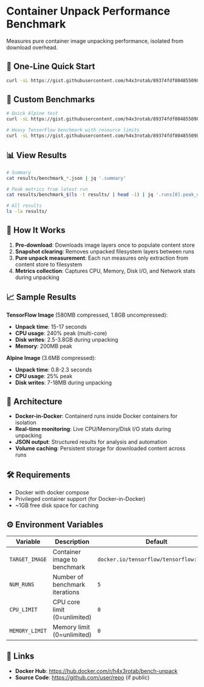 # Container Unpack Performance Benchmark

Measures pure container image unpacking performance, isolated from download overhead.

## 🚀 One-Line Quick Start

```bash
curl -sL https://gist.githubusercontent.com/h4x3rotab/89374fdf8048550986f5e3b3935fa072/raw/gist-docker-compose.yml -o docker-compose.yml && docker compose up
```

## 🎯 Custom Benchmarks

```bash
# Quick Alpine test
curl -sL https://gist.githubusercontent.com/h4x3rotab/89374fdf8048550986f5e3b3935fa072/raw/gist-docker-compose.yml -o docker-compose.yml && TARGET_IMAGE=docker.io/library/alpine:latest NUM_RUNS=3 docker compose up

# Heavy TensorFlow benchmark with resource limits
curl -sL https://gist.githubusercontent.com/h4x3rotab/89374fdf8048550986f5e3b3935fa072/raw/gist-docker-compose.yml -o docker-compose.yml && TARGET_IMAGE=docker.io/tensorflow/tensorflow:latest NUM_RUNS=3 CPU_LIMIT=4 MEMORY_LIMIT=4g docker compose up
```

## 📊 View Results

```bash
# Summary
cat results/benchmark_*.json | jq '.summary'

# Peak metrics from latest run
cat results/benchmark_$(ls -t results/ | head -1) | jq '.runs[0].peak_metrics'

# All results
ls -la results/
```

## 🔧 How It Works

1. **Pre-download**: Downloads image layers once to populate content store
2. **Snapshot clearing**: Removes unpacked filesystem layers between runs  
3. **Pure unpack measurement**: Each run measures only extraction from content store to filesystem
4. **Metrics collection**: Captures CPU, Memory, Disk I/O, and Network stats during unpacking

## 📈 Sample Results

**TensorFlow Image** (580MB compressed, 1.8GB uncompressed):
- **Unpack time**: 15-17 seconds
- **CPU usage**: 240% peak (multi-core)
- **Disk writes**: 2.5-3.8GB during unpacking
- **Memory**: 200MB peak

**Alpine Image** (3.6MB compressed):
- **Unpack time**: 0.8-2.3 seconds  
- **CPU usage**: 25% peak
- **Disk writes**: 7-18MB during unpacking

## 🐳 Architecture

- **Docker-in-Docker**: Containerd runs inside Docker containers for isolation
- **Real-time monitoring**: Live CPU/Memory/Disk I/O stats during unpacking  
- **JSON output**: Structured results for analysis and automation
- **Volume caching**: Persistent storage for downloaded content across runs

## 🛠️ Requirements

- Docker with docker compose
- Privileged container support (for Docker-in-Docker)
- ~1GB free disk space for caching

## ⚙️ Environment Variables

| Variable | Description | Default | Example |
|----------|-------------|---------|---------|
| `TARGET_IMAGE` | Container image to benchmark | `docker.io/tensorflow/tensorflow:latest` | `docker.io/library/ubuntu:22.04` |
| `NUM_RUNS` | Number of benchmark iterations | `5` | `10` |
| `CPU_LIMIT` | CPU core limit (0=unlimited) | `0` | `2.0` |
| `MEMORY_LIMIT` | Memory limit (0=unlimited) | `0` | `4g` |

## 🔗 Links

- **Docker Hub**: https://hub.docker.com/r/h4x3rotab/bench-unpack
- **Source Code**: https://github.com/user/repo (if public)
